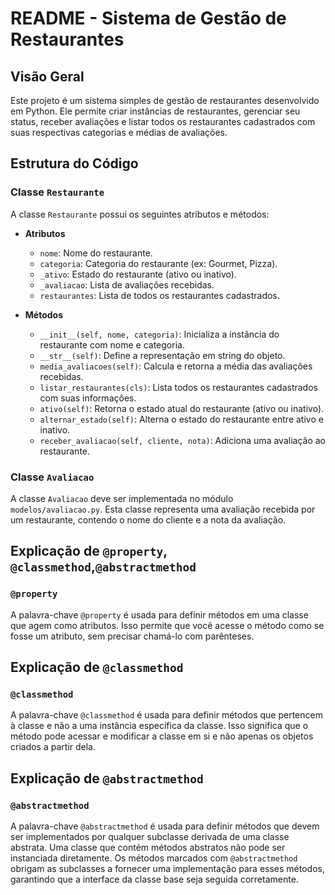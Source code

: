 # README - Sistema de Gestão de Restaurantes

## Visão Geral

Este projeto é um sistema simples de gestão de restaurantes desenvolvido em Python. Ele permite criar instâncias de restaurantes, gerenciar seu status, receber avaliações e listar todos os restaurantes cadastrados com suas respectivas categorias e médias de avaliações.

## Estrutura do Código

### Classe `Restaurante`

A classe `Restaurante` possui os seguintes atributos e métodos:

- **Atributos**
  - `nome`: Nome do restaurante.
  - `categoria`: Categoria do restaurante (ex: Gourmet, Pizza).
  - `_ativo`: Estado do restaurante (ativo ou inativo).
  - `_avaliacao`: Lista de avaliações recebidas.
  - `restaurantes`: Lista de todos os restaurantes cadastrados.

- **Métodos**
  - `__init__(self, nome, categoria)`: Inicializa a instância do restaurante com nome e categoria.
  - `__str__(self)`: Define a representação em string do objeto.
  - `media_avaliacoes(self)`: Calcula e retorna a média das avaliações recebidas.
  - `listar_restaurantes(cls)`: Lista todos os restaurantes cadastrados com suas informações.
  - `ativo(self)`: Retorna o estado atual do restaurante (ativo ou inativo).
  - `alternar_estado(self)`: Alterna o estado do restaurante entre ativo e inativo.
  - `receber_avaliacao(self, cliente, nota)`: Adiciona uma avaliação ao restaurante.

### Classe `Avaliacao`

A classe `Avaliacao` deve ser implementada no módulo `modelos/avaliacao.py`. Esta classe representa uma avaliação recebida por um restaurante, contendo o nome do cliente e a nota da avaliação.




## Explicação de `@property`, `@classmethod`,`@abstractmethod` 

### `@property`

A palavra-chave `@property` é usada para definir métodos em uma classe que agem como atributos. Isso permite que você acesse o método como se fosse um atributo, sem precisar chamá-lo com parênteses.


## Explicação de `@classmethod`

### `@classmethod`

A palavra-chave `@classmethod` é usada para definir métodos que pertencem à classe e não a uma instância específica da classe. Isso significa que o método pode acessar e modificar a classe em si e não apenas os objetos criados a partir dela.

## Explicação de `@abstractmethod`

### `@abstractmethod`

A palavra-chave `@abstractmethod` é usada para definir métodos que devem ser implementados por qualquer subclasse derivada de uma classe abstrata. Uma classe que contém métodos abstratos não pode ser instanciada diretamente. Os métodos marcados com `@abstractmethod` obrigam as subclasses a fornecer uma implementação para esses métodos, garantindo que a interface da classe base seja seguida corretamente.



